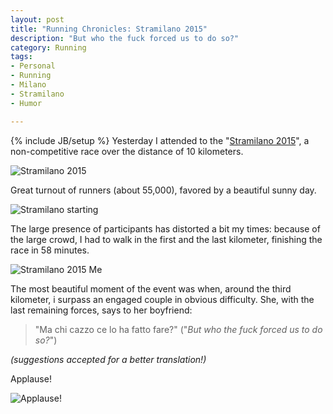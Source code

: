 ```yaml
---
layout: post
title: "Running Chronicles: Stramilano 2015"
description: "But who the fuck forced us to do so?"
category: Running
tags: 
- Personal
- Running
- Milano
- Stramilano
- Humor

---
```

{% include JB/setup %}
Yesterday I attended to the "[Stramilano 2015](http://www.stramilano.it/)", a non-competitive race over the distance of 10 kilometers.

![Stramilano 2015](http://oldsite.andreafortuna.org/images/Stramilano2015.PNG)
<!-- more -->

Great turnout of runners (about 55,000), favored by a beautiful sunny day.

![Stramilano starting](http://www.stramilano.it/website/wp-content/uploads/2015/03/PartenzaStramilano.jpg)

The large presence of participants has distorted a bit my times: because of the large crowd, I had to walk in the first and the last kilometer, finishing the race in 58 minutes.

![Stramilano 2015 Me](http://oldsite.andreafortuna.org/images/stramilano2015_me.jpg)

The most beautiful moment of the event was when, around the third kilometer, i surpass an engaged couple in obvious difficulty.
She, with the last remaining forces, says to her boyfriend:

>"Ma chi cazzo ce lo ha fatto fare?" ("_But who the fuck forced us to do so?_")

_(suggestions accepted for a better translation!)_

Applause!

![Applause!](http://media0.giphy.com/media/11uArCoB4fkRcQ/giphy.gif)
